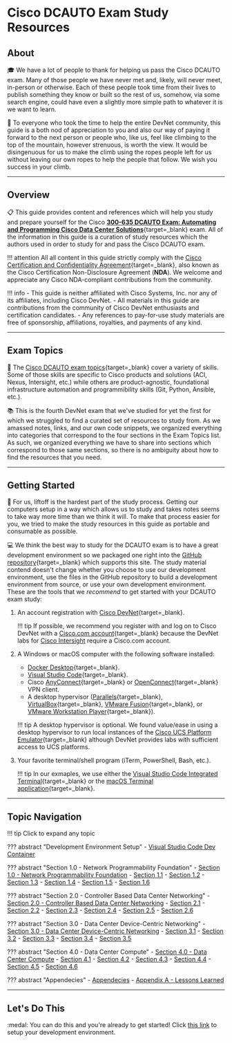 # Cisco DCAUTO Exam Study Resources

## About

:mortar_board: We have a lot of people to thank for helping us pass the Cisco DCAUTO exam.  Many of those people we have never met and, likely, will never meet, in-person or otherwise.  Each of these people took time from their lives to publish something they know or built so the rest of us, somehow, via some search engine, could have even a slightly more simple path to whatever it is we want to learn.

:sunrise_over_mountains: To everyone who took the time to help the entire DevNet community, this guide is a both nod of appreciation to you and also our way of paying it forward to the next person or people who, like us, feel like climbing to the top of the mountain, however strenuous, is worth the view.  It would be disingenuous for us to make the climb using the ropes people left for us without leaving our own ropes to help the people that follow.  We wish you success in your climb.

---

## Overview

:clipboard: This guide provides content and references which will help you study and prepare yourself for the Cisco [**300-635 DCAUTO Exam: Automating and Programming Cisco Data Center Solutions**](https://www.cisco.com/c/en/us/training-events/training-certifications/exams/current-list/dcauto-300-635.html "Cisco DCAUTO (300-635) Exam"){target=_blank} exam.  All of the information in this guide is a curation of study resources which the authors used in order to study for and pass the Cisco DCAUTO exam.

!!! attention
    All all content in this guide strictly comply with the [Cisco Certification and Confidentiality Agreement](https://www.cisco.com/c/dam/en_us/training-events/downloads/certificationNDA.pdf "Cisco Certification and Confidentiality Agreement"){target=_blank}, also known as the Cisco Certification Non-Disclosure Agreement (**NDA**).  We welcome and appreciate any Cisco NDA-compliant contributions from the community.

!!! info
    - This guide is neither affiliated with Cisco Systems, Inc. nor any of its affiliates, including Cisco DevNet.
    - All materials in this guide are contributions from the community of Cisco DevNet enthusiasts and certification candidates.
    - Any references to pay-for-use study materials are free of sponsorship, affiliations, royalties, and payments of any kind.

---

## Exam Topics

:notebook_with_decorative_cover: The [Cisco DCAUTO exam topics](https://learningnetwork.cisco.com/s/dcauto-exam-topics "Cisco DCAUTO Exam Topics"){target=_blank} cover a variety of skills.  Some of those skills are specific to Cisco products and solutions (ACI, Nexus, Intersight, etc.) while others are product-agnostic, foundational infrastructure automation and programmibility skills (Git, Python, Ansible, etc.).

:books: This is the fourth DevNet exam that we've studied for yet the first for which we struggled to find a curated set of resources to study from.  As we amassed notes, links, and our own code snippets, we organized everything into categories that correspond to the four sections in the Exam Topics list.  As such, we organized everything we have to share into sections which correspond to those same sections, so there is no ambiguity about how to find the resources that you need.

---

## Getting Started

:rocket: For us, liftoff is the hardest part of the study process.  Getting our computers setup in a way which allows us to study and takes notes seems to take way more time than we think it will.  To make that process easier for you, we tried to make the study resources in this guide as portable and consumable as possible.

:computer: We think the best way to study for the DCAUTO exam is to have a great development environment so we packaged one right into the [GitHub repository](https://github.com/wwt/dcauto-study-resources "DCAUTO Study Resources GitHub Repository"){target=_blank} which supports this site.  The study material contend doesn't change whether you choose to use our development environment, use the files in the GitHub repository to build a development environment from source, or use your own development environment.  These are the tools that we *recommend* to get started with your DCAUTO exam study:

1. An account registration with [Cisco DevNet](https://developer.cisco.com "Cisco DevNet"){target=_blank}.

    !!! tip
        If possible, we recommend you register with and log on to Cisco DevNet with a [Cisco.com account](https://id.cisco.com/signin/register "Cisco.com Account Registration"){target=_blank} because the DevNet labs for [Cisco Intersight](https://www.intersight.com "Cisco Intersight") require a Cisco.com account.

2. A Windows or macOS computer with the following software installed:
    - [Docker Desktop](https://www.docker.com/products/docker-desktop "Docker Desktop Download"){target=_blank}.
    - [Visual Studio Code](https://code.visualstudio.com/ "Visual Studio Code"){target=_blank}.
    - Cisco [AnyConnect](https://developer.cisco.com/site/sandbox/anyconnect/ "Cisco AnyConnect VPN Client"){target=_blank} or [OpenConnect](http://www.infradead.org/openconnect/ "OpenConnect VPN Client"){target=_blank} VPN client.
    - A desktop hypervisor ([Parallels](https://www.parallels.com/products/desktop/ "Parallels for Mac"){target=_blank}, [VirtualBox](https://www.virtualbox.org "VirtualBox"){target=_blank}, [VMware Fusion](https://www.vmware.com/products/fusion.html "VMware Fusion"){target=_blank}, or [VMware Workstation Player](https://www.vmware.com/products/workstation-player/workstation-player-evaluation.html "VMware Workstation Player"){target=_blank}).

    !!! tip
        A desktop hypervisor is optional.  We found value/ease in using a desktop hypervisor to run local instances of the [Cisco UCS Platform Emulator](https://community.cisco.com/t5/unified-computing-system/ucs-platform-emulator-downloads-ucspe-4-1-2cpe1-ucspe-4-0-4epe1/ta-p/3648177 "Cisco UCS Platform Emulator"){target=_blank} although DevNet provides labs with sufficient access to UCS platforms.

3. Your favorite terminal/shell program (iTerm, PowerShell, Bash, etc.).

    !!! tip
        In our exmaples, we use either the [Visual Studio Code Integrated Terminal](https://code.visualstudio.com/docs/editor/integrated-terminal "Visual Studio Code Integrated Terminal"){target=_blank} or the [macOS Terminal application](https://support.apple.com/guide/terminal/welcome/mac "macOS Terminal Application"){target=_blank}.

---

## Topic Navigation

!!! tip
    Click to expand any topic

??? abstract "Development Environment Setup"
    - [Visual Studio Code Dev Container](sections/section_0.md "Visual Studio Code Dev Container")

??? abstract "Section 1.0 - Network Programmability Foundation"
    - [Section 1.0 - Network Programmability Foundation](sections/section_1.md "Network Programmability Foundation")
        - [Section 1.1](sections/section_1_1.md "Section 1.1")
        - [Section 1.2](sections/section_1_2.md "Section 1.2")
        - [Section 1.3](sections/section_1_3.md "Section 1.3")
        - [Section 1.4](sections/section_1_4.md "Section 1.4")
        - [Section 1.5](sections/section_1_5.md "Section 1.5")
        - [Section 1.6](sections/section_1_6.md "Section 1.6")

??? abstract "Section 2.0 - Controller Based Data Center Networking"
    - [Section 2.0 - Controller Based Data Center Networking](sections/section_2.md "Controller Based Data Center Networking")
        - [Section 2.1](sections/section_2_1.md "Section 2.1")
        - [Section 2.2](sections/section_2_2.md "Section 2.2")
        - [Section 2.3](sections/section_2_3.md "Section 2.3")
        - [Section 2.4](sections/section_2_4.md "Section 2.4")
        - [Section 2.5](sections/section_2_5.md "Section 2.5")
        - [Section 2.6](sections/section_2_6.md "Section 2.6")

??? abstract "Section 3.0 - Data Center Device-Centric Networking"
    - [Section 3.0 - Data Center Device-Centric Networking](sections/section_3.md "Data Center Device-Centric Networking")
        - [Section 3.1](sections/section_3_1.md "Section 3.1")
        - [Section 3.2](sections/section_3_2.md "Section 3.2")
        - [Section 3.3](sections/section_3_3.md "Section 3.3")
        - [Section 3.4](sections/section_3_4.md "Section 3.4")
        - [Section 3.5](sections/section_3_5.md "Section 3.5")

??? abstract "Section 4.0 - Data Center Compute"
    - [Section 4.0 - Data Center Compute](sections/section_4.md "Data Center Compute")
        - [Section 4.1](sections/section_4_1.md "Section 4.1")
        - [Section 4.2](sections/section_4_2.md "Section 4.2")
        - [Section 4.3](sections/section_4_3.md "Section 4.3")
        - [Section 4.4](sections/section_4_4.md "Section 4.4")
        - [Section 4.5](sections/section_4_5.md "Section 4.5")
        - [Section 4.6](sections/section_4_6.md "Section 4.6")

??? abstract "Appendecies"
    - [Appendecies](sections/appendecies.md "Appendix")
        - [Appendix A - Lessons Learned](sections/appendix_a.md "Lessons Learned")

---

## Let's Do This

:medal: You can do this and you're already to get started! Click [this link](sections/section_0.md "Hands-On Environment Setup") to setup your development environment.
